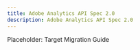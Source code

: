 ```yaml
---
title: Adobe Analytics API Spec 2.0
description: Adobe Analytics API Spec 2.0
---
```


Placeholder: Target Migration Guide